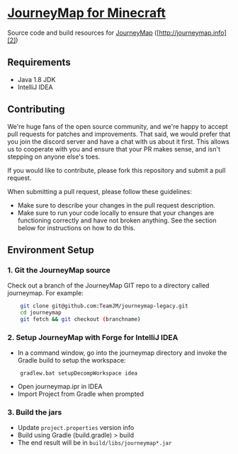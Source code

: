 # [JourneyMap for Minecraft][1]

Source code and build resources for [JourneyMap][2] ([http://journeymap.info][2])
 
## Requirements

* Java 1.8 JDK
* IntelliJ IDEA

## Contributing

We're huge fans of the open source community, and we're happy to accept pull requests for patches and improvements. That said, we would prefer that you join the discord server and have a chat with us about it first. This allows us to cooperate with you and ensure that your PR makes sense, and isn't stepping on anyone else's toes.

If you would like to contribute, please fork this repository and submit a pull request.

When submitting a pull request, please follow these guidelines:

- Make sure to describe your changes in the pull request description.
- Make sure to run your code locally to ensure that your changes are functioning correctly and have not broken anything. See the section below for instructions on how to do this.


## Environment Setup

### 1. Git the JourneyMap source

Check out a branch of the JourneyMap GIT repo to a directory called journeymap.  For example:

```sh
    git clone git@github.com:TeamJM/journeymap-legacy.git   
    cd journeymap
    git fetch && git checkout (branchname)
```

### 2. Setup JourneyMap with Forge for IntelliJ IDEA

* In a command window, go into the journeymap directory and invoke the Gradle build to setup the workspace:

```
    gradlew.bat setupDecompWorkspace idea
```

* Open journeymap.ipr in IDEA
* Import Project from Gradle when prompted

### 3. Build the jars

* Update `project.properties` version info
* Build using Gradle (build.gradle) > build
* The end result will be in `build/libs/journeymap*.jar`

[1]: https://github.com/TeamJM/journeymap-legacy
[2]: http://journeymap.info
